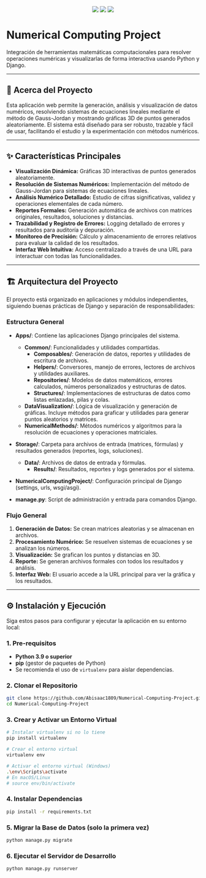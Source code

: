 <p align="center">
    <img src="https://img.shields.io/badge/Python-3.9%2B-blue?logo=python" />
    <img src="https://img.shields.io/badge/Django-5.2.4-green?logo=django" />
    <img src="https://img.shields.io/badge/Matplotlib-3.10.3-orange?logo=matplotlib" />
</p>

# Numerical Computing Project

Integración de herramientas matemáticas computacionales para resolver operaciones numéricas y visualizarlas de forma interactiva usando Python y Django.

---

## 🚀 Acerca del Proyecto

Esta aplicación web permite la generación, análisis y visualización de datos numéricos, resolviendo sistemas de ecuaciones lineales mediante el método de Gauss-Jordan y mostrando gráficas 3D de puntos generados aleatoriamente. El sistema está diseñado para ser robusto, trazable y fácil de usar, facilitando el estudio y la experimentación con métodos numéricos.

---

## ✨ Características Principales

- **Visualización Dinámica:** Gráficas 3D interactivas de puntos generados aleatoriamente.
- **Resolución de Sistemas Numéricos:** Implementación del método de Gauss-Jordan para sistemas de ecuaciones lineales.
- **Análisis Numérico Detallado:** Estudio de cifras significativas, validez y operaciones elementales de cada número.
- **Reportes Formales:** Generación automática de archivos con matrices originales, resultados, soluciones y distancias.
- **Trazabilidad y Registro de Errores:** Logging detallado de errores y resultados para auditoría y depuración.
- **Monitoreo de Precisión:** Cálculo y almacenamiento de errores relativos para evaluar la calidad de los resultados.
- **Interfaz Web Intuitiva:** Acceso centralizado a través de una URL para interactuar con todas las funcionalidades.

---

## 🏗️ Arquitectura del Proyecto

El proyecto está organizado en aplicaciones y módulos independientes, siguiendo buenas prácticas de Django y separación de responsabilidades:

### Estructura General

- **Apps/**: Contiene las aplicaciones Django principales del sistema.
    - **Common/**: Funcionalidades y utilidades compartidas.
        - **Composables/**: Generación de datos, reportes y utilidades de escritura de archivos.
        - **Helpers/**: Conversores, manejo de errores, lectores de archivos y utilidades auxiliares.
        - **Repositories/**: Modelos de datos matemáticos, errores calculados, números personalizados y estructuras de datos.
        - **Structures/**: Implementaciones de estructuras de datos como listas enlazadas, pilas y colas.
    - **DataVisualization/**: Lógica de visualización y generación de gráficas. Incluye métodos para graficar y utilidades para generar puntos aleatorios y matrices.
    - **NumericalMethods/**: Métodos numéricos y algoritmos para la resolución de ecuaciones y operaciones matriciales.

- **Storage/**: Carpeta para archivos de entrada (matrices, fórmulas) y resultados generados (reportes, logs, soluciones).
    - **Data/**: Archivos de datos de entrada y fórmulas.
        - **Results/**: Resultados, reportes y logs generados por el sistema.

- **NumericalComputingProject/**: Configuración principal de Django (settings, urls, wsgi/asgi).
- **manage.py**: Script de administración y entrada para comandos Django.


### Flujo General

1. **Generación de Datos:** Se crean matrices aleatorias y se almacenan en archivos.
2. **Procesamiento Numérico:** Se resuelven sistemas de ecuaciones y se analizan los números.
3. **Visualización:** Se grafican los puntos y distancias en 3D.
4. **Reporte:** Se generan archivos formales con todos los resultados y análisis.
5. **Interfaz Web:** El usuario accede a la URL principal para ver la gráfica y los resultados.

---

## ⚙️ Instalación y Ejecución

Siga estos pasos para configurar y ejecutar la aplicación en su entorno local:

### 1. Pre-requisitos

- **Python 3.9 o superior**
- **pip** (gestor de paquetes de Python)
- Se recomienda el uso de `virtualenv` para aislar dependencias.

### 2. Clonar el Repositorio

```bash
git clone https://github.com/Abisaac1809/Numerical-Computing-Project.git
cd Numerical-Computing-Project
```

### 3. Crear y Activar un Entorno Virtual

```bash
# Instalar virtualenv si no lo tiene
pip install virtualenv

# Crear el entorno virtual
virtualenv env

# Activar el entorno virtual (Windows)
.\env\Scripts\activate
# En macOS/Linux
# source env/bin/activate
```

### 4. Instalar Dependencias

```bash
pip install -r requirements.txt
```

### 5. Migrar la Base de Datos (solo la primera vez)

```bash
python manage.py migrate
```

### 6. Ejecutar el Servidor de Desarrollo

```bash
python manage.py runserver
```
